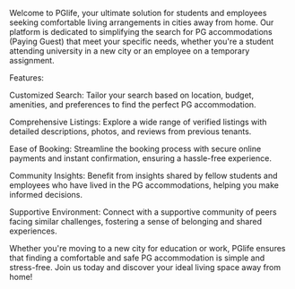 Welcome to PGlife, your ultimate solution for students and employees seeking comfortable living arrangements in cities away from home. Our platform is dedicated to simplifying the search for PG accommodations (Paying Guest) that meet your specific needs, whether you're a student attending university in a new city or an employee on a temporary assignment.

Features:

Customized Search: Tailor your search based on location, budget, amenities, and preferences to find the perfect PG accommodation.

Comprehensive Listings: Explore a wide range of verified listings with detailed descriptions, photos, and reviews from previous tenants.

Ease of Booking: Streamline the booking process with secure online payments and instant confirmation, ensuring a hassle-free experience.

Community Insights: Benefit from insights shared by fellow students and employees who have lived in the PG accommodations, helping you make informed decisions.

Supportive Environment: Connect with a supportive community of peers facing similar challenges, fostering a sense of belonging and shared experiences.

Whether you're moving to a new city for education or work, PGlife ensures that finding a comfortable and safe PG accommodation is simple and stress-free. Join us today and discover your ideal living space away from home!

